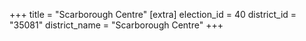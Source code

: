 +++
title = "Scarborough Centre"
[extra]
election_id = 40
district_id = "35081"
district_name = "Scarborough Centre"
+++
